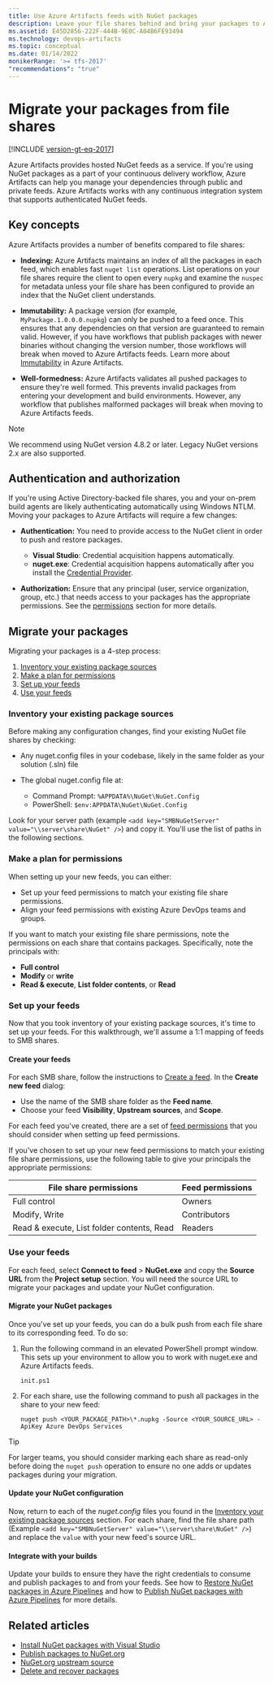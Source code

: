 ```yaml
---
title: Use Azure Artifacts feeds with NuGet packages
description: Leave your file shares behind and bring your packages to Azure Artifacts feeds
ms.assetid: E45D2856-222F-444B-9E0C-A04B6FE93494
ms.technology: devops-artifacts
ms.topic: conceptual
ms.date: 01/14/2022
monikerRange: '>= tfs-2017'
"recommendations": "true"
---
```


# Migrate your packages from file shares

[!INCLUDE [version-gt-eq-2017](../../includes/version-gt-eq-2017.md)]

Azure Artifacts provides hosted NuGet feeds as a service. If you're using NuGet packages as a part of your continuous delivery workflow, Azure Artifacts can help you manage your dependencies through public and private feeds. Azure Artifacts works with any continuous integration system that supports authenticated NuGet feeds.

## Key concepts

Azure Artifacts provides a number of benefits compared to file shares:

- **Indexing:** Azure Artifacts maintains an index of all the packages in each feed, which enables fast `nuget list` operations. List operations on your file shares require the client to open every `nupkg` and examine the `nuspec` for metadata unless your file share has been configured to provide an index that the NuGet client understands.

- **Immutability:** A package version (for example, `MyPackage.1.0.0.0.nupkg`) can only be pushed to a feed once. This ensures that any dependencies on that version are guaranteed to remain valid. However, if you have workflows that publish packages with newer binaries without changing the version number, those workflows will break when moved to Azure Artifacts feeds. Learn more about [Immutability](../artifacts-key-concepts.md#immutability) in Azure Artifacts.

- **Well-formedness:** Azure Artifacts validates all pushed packages to ensure they're well formed. This prevents invalid packages from entering your development and build environments. However, any workflow that publishes malformed packages will break when moving to Azure Artifacts feeds.

> [!NOTE]
> We recommend using NuGet version 4.8.2 or later. Legacy NuGet versions 2.x are also supported.

## Authentication and authorization

If you're using Active Directory-backed file shares, you and your on-prem build agents are likely authenticating automatically using Windows NTLM. Moving your packages to Azure Artifacts will require a few changes:

- **Authentication:** You need to provide access to the NuGet client in order to push and restore packages.
  - **Visual Studio**: Credential acquisition happens automatically.
  - **nuget.exe**: Credential acquisition happens automatically after you install the [Credential Provider](../nuget/nuget-exe.md).

- **Authorization:** Ensure that any principal (user, service organization, group, etc.) that needs access to your packages has the appropriate permissions. See the [permissions](#make-a-plan-for-permissions) section for more details.

## Migrate your packages

Migrating your packages is a 4-step process:

1. [Inventory your existing package sources](#inventory-your-existing-package-sources)
1. [Make a plan for permissions](#make-a-plan-for-permissions)
1. [Set up your feeds](#set-up-your-feeds)
1. [Use your feeds](#use-your-feeds)

### Inventory your existing package sources

Before making any configuration changes, find your existing NuGet file shares by checking:

- Any nuget.config files in your codebase, likely in the same folder as your solution (.sln) file

- The global nuget.config file at:
  - Command Prompt: `%APPDATA%\NuGet\NuGet.Config`
  - PowerShell: `$env:APPDATA\NuGet\NuGet.Config`

Look for your server path (example `<add key="SMBNuGetServer" value="\\server\share\NuGet" />`) and copy it. You'll use the list of paths in the following sections.

### Make a plan for permissions

When setting up your new feeds, you can either:

  - Set up your feed permissions to match your existing file share permissions.
  - Align your feed permissions with existing Azure DevOps teams and groups.

If you want to match your existing file share permissions, note the permissions on each share that contains packages. Specifically, note the principals with:

  - **Full control** 
  - **Modify** or **write**
  - **Read & execute**, **List folder contents**, or **Read**

### Set up your feeds

Now that you took inventory of your existing package sources, it's time to set up your feeds. For this walkthrough, we'll assume a 1:1 mapping of feeds to SMB shares.

#### Create your feeds

For each SMB share, follow the instructions to [Create a feed](../concepts/feeds.md#create-a-feed). In the **Create new feed** dialog:

- Use the name of the SMB share folder as the **Feed name**.
- Choose your feed **Visibility**, **Upstream sources**, and **Scope**.

For each feed you've created, there are a set of [feed permissions](../feeds/feed-permissions.md) that you should consider when setting up feed permissions.

If you've chosen to set up your new feed permissions to match your existing file share permissions, use the following table to give your principals the appropriate permissions:

|            File share permissions          | Feed permissions |
|--------------------------------------------|------------------|
| Full control                               | Owners           |
| Modify, Write                              | Contributors     |
| Read & execute, List folder contents, Read | Readers          |

### Use your feeds

For each feed, select **Connect to feed** > **NuGet.exe** and copy the **Source URL** from the **Project setup** section. You will need the source URL to migrate your packages and update your NuGet configuration.

#### Migrate your NuGet packages

Once you've set up your feeds, you can do a bulk push from each file share to its corresponding feed. To do so:

1. Run the following command in an elevated PowerShell prompt window. This sets up your environment to allow you to work with nuget.exe and Azure Artifacts feeds.

    ```Command
    init.ps1
    ```

1. For each share, use the following command to push all packages in the share to your new feed:

    ```Command
    nuget push <YOUR_PACKAGE_PATH>\*.nupkg -Source <YOUR_SOURCE_URL> -ApiKey Azure DevOps Services
    ```

> [!TIP]
> For larger teams, you should consider marking each share as read-only before doing the `nuget push` operation to ensure no one adds or updates packages during your migration.  

#### Update your NuGet configuration

Now, return to each of the *nuget.config* files you found in the [Inventory your existing package sources](#inventory-your-existing-package-sources) section. For each share, find the file share path (Example `<add key="SMBNuGetServer" value="\\server\share\NuGet" />`) and replace the `value` with your new feed's source URL.

#### Integrate with your builds

Update your builds to ensure they have the right credentials to consume and publish packages to and from your feeds. See how to [Restore NuGet packages in Azure Pipelines](../../pipelines/packages/nuget-restore.md) and how to [Publish NuGet packages with Azure Pipelines](../../pipelines/artifacts/nuget.md) for more details.

## Related articles

- [Install NuGet packages with Visual Studio](./consume.md)
- [Publish packages to NuGet.org](./publish-to-nuget-org.md)
- [NuGet.org upstream source](./upstream-sources.md)
- [Delete and recover packages](../how-to/delete-and-recover-packages.md)
